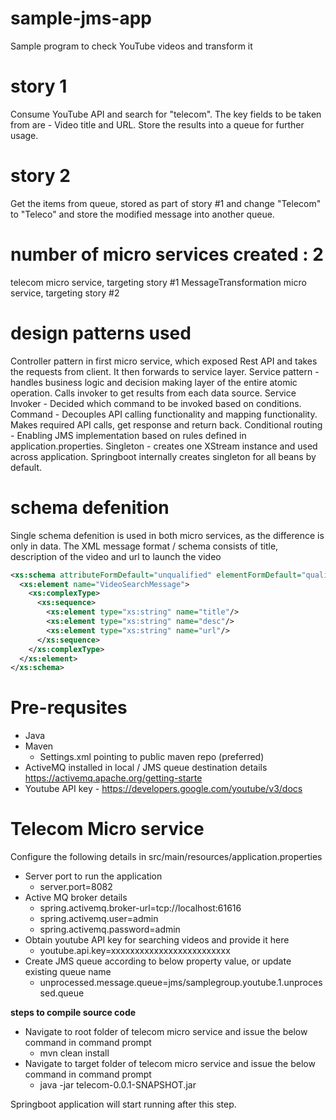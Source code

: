 # sample-jms-app
Sample program to check YouTube videos and transform it

# story 1 
Consume YouTube API and search for "telecom". The key fields to be taken from are - Video title and URL. Store the results into a queue for further usage.
# story 2 
Get the items from queue, stored as part of story #1 and change "Telecom" to "Teleco" and store the modified message into another queue.

# number of micro services created : 2
telecom micro service, targeting story #1
MessageTransformation micro service, targeting story #2

# design patterns used
Controller pattern in first micro service, which exposed Rest API and takes the requests from client. It then forwards to service layer.
Service pattern - handles business logic and decision making layer of the entire atomic operation. Calls invoker to get results from each data source.
Service Invoker - Decided which command to be invoked based on conditions.
Command - Decouples API calling functionality and mapping functionality. Makes required API calls, get response and return back.
Conditional routing - Enabling JMS implementation based on rules defined in application.properties.
Singleton - creates one XStream instance and used across application. Springboot internally creates singleton for all beans by default.  

# schema defenition 
Single schema defenition is used in both micro services, as the difference is only in data.
The XML message format / schema consists of title, description of the video and url to launch the video

```xml
<xs:schema attributeFormDefault="unqualified" elementFormDefault="qualified" xmlns:xs="http://www.w3.org/2001/XMLSchema">
  <xs:element name="VideoSearchMessage">
    <xs:complexType>
      <xs:sequence>
        <xs:element type="xs:string" name="title"/>
        <xs:element type="xs:string" name="desc"/>
        <xs:element type="xs:string" name="url"/>
      </xs:sequence>
    </xs:complexType>
  </xs:element>
</xs:schema>
```

# Pre-requsites
* Java
* Maven
  * Settings.xml pointing to public maven repo (preferred)
* ActiveMQ installed in local / JMS queue destination details https://activemq.apache.org/getting-starte
* Youtube API key  - https://developers.google.com/youtube/v3/docs

# Telecom Micro service
Configure the following details in src/main/resources/application.properties

* Server port to run the application
  * server.port=8082
* Active MQ broker details
  * spring.activemq.broker-url=tcp://localhost:61616
  * spring.activemq.user=admin
  * spring.activemq.password=admin
* Obtain youtube API key for searching videos and provide it here
  * youtube.api.key=xxxxxxxxxxxxxxxxxxxxxxxxx 
* Create JMS queue according to below property value, or update existing queue name
  * unprocessed.message.queue=jms/samplegroup.youtube.1.unprocessed.queue

**steps to compile source code**
* Navigate to root folder of telecom micro service and issue the below command in command prompt
  * mvn clean install 
* Navigate to target folder of telecom micro service and issue the below command in command prompt
  * java -jar telecom-0.0.1-SNAPSHOT.jar

Springboot application will start running after this step.




